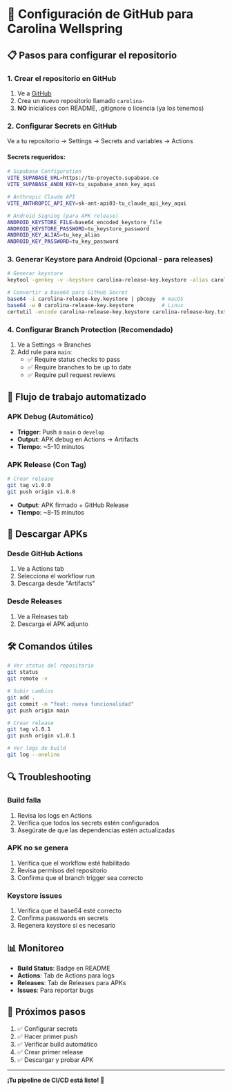 # 🚀 Configuración de GitHub para Carolina Wellspring

## 📋 Pasos para configurar el repositorio

### 1. Crear el repositorio en GitHub
1. Ve a [GitHub](https://github.com/juniorruiz06)
2. Crea un nuevo repositorio llamado `carolina-`
3. **NO** inicialices con README, .gitignore o licencia (ya los tenemos)

### 2. Configurar Secrets en GitHub

Ve a tu repositorio → Settings → Secrets and variables → Actions

#### Secrets requeridos:

```bash
# Supabase Configuration
VITE_SUPABASE_URL=https://tu-proyecto.supabase.co
VITE_SUPABASE_ANON_KEY=tu_supabase_anon_key_aqui

# Anthropic Claude API
VITE_ANTHROPIC_API_KEY=sk-ant-api03-tu_claude_api_key_aqui

# Android Signing (para APK release)
ANDROID_KEYSTORE_FILE=base64_encoded_keystore_file
ANDROID_KEYSTORE_PASSWORD=tu_keystore_password
ANDROID_KEY_ALIAS=tu_key_alias
ANDROID_KEY_PASSWORD=tu_key_password
```

### 3. Generar Keystore para Android (Opcional - para releases)

```bash
# Generar keystore
keytool -genkey -v -keystore carolina-release-key.keystore -alias carolina-key -keyalg RSA -keysize 2048 -validity 10000

# Convertir a base64 para GitHub Secret
base64 -i carolina-release-key.keystore | pbcopy  # macOS
base64 -w 0 carolina-release-key.keystore         # Linux
certutil -encode carolina-release-key.keystore carolina-release-key.txt  # Windows
```

### 4. Configurar Branch Protection (Recomendado)

1. Ve a Settings → Branches
2. Add rule para `main`:
   - ✅ Require status checks to pass
   - ✅ Require branches to be up to date
   - ✅ Require pull request reviews

## 🔄 Flujo de trabajo automatizado

### APK Debug (Automático)
- **Trigger**: Push a `main` o `develop`
- **Output**: APK debug en Actions → Artifacts
- **Tiempo**: ~5-10 minutos

### APK Release (Con Tag)
```bash
# Crear release
git tag v1.0.0
git push origin v1.0.0
```
- **Output**: APK firmado + GitHub Release
- **Tiempo**: ~8-15 minutos

## 📱 Descargar APKs

### Desde GitHub Actions
1. Ve a Actions tab
2. Selecciona el workflow run
3. Descarga desde "Artifacts"

### Desde Releases
1. Ve a Releases tab
2. Descarga el APK adjunto

## 🛠️ Comandos útiles

```bash
# Ver status del repositorio
git status
git remote -v

# Subir cambios
git add .
git commit -m "feat: nueva funcionalidad"
git push origin main

# Crear release
git tag v1.0.1
git push origin v1.0.1

# Ver logs de build
git log --oneline
```

## 🔍 Troubleshooting

### Build falla
1. Revisa los logs en Actions
2. Verifica que todos los secrets estén configurados
3. Asegúrate de que las dependencias estén actualizadas

### APK no se genera
1. Verifica que el workflow esté habilitado
2. Revisa permisos del repositorio
3. Confirma que el branch trigger sea correcto

### Keystore issues
1. Verifica que el base64 esté correcto
2. Confirma passwords en secrets
3. Regenera keystore si es necesario

## 📊 Monitoreo

- **Build Status**: Badge en README
- **Actions**: Tab de Actions para logs
- **Releases**: Tab de Releases para APKs
- **Issues**: Para reportar bugs

## 🎯 Próximos pasos

1. ✅ Configurar secrets
2. ✅ Hacer primer push
3. ✅ Verificar build automático
4. ✅ Crear primer release
5. ✅ Descargar y probar APK

---

**¡Tu pipeline de CI/CD está listo! 🚀**